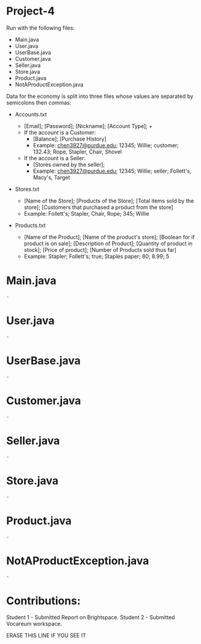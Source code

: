 # Project-4
Run with the following files:
  - Main.java
  - User.java
  - UserBase.java
  - Customer.java
  - Seller.java
  - Store.java
  - Product.java
  - NotAProductException.java
  
Data for the economy is split into three files whose values are separated by semicolons then commas:
  - Accounts.txt
    - [Email]; [Password]; [Nickname]; [Account Type]; +
    - If the account is a Customer:
      - [Balance]; [Purchase History]
      - Example: chen3927@purdue.edu; 12345; Willie; customer; 132.43; Rope, Stapler, Chair, Shovel
    - If the account is a Seller:
      - [Stores owned by the seller];
      - Example: chen3927@purdue.edu; 12345; Willie; seller; Follett's, Macy's, Target
      
  - Stores.txt
    - [Name of the Store]; [Products of the Store]; [Total items sold by the store]; [Customers that purchased a product from the store]
    - Example: Follett's; Stapler, Chair, Rope; 345; Willie
    
  - Products.txt
    - [Name of the Product]; [Name of the product's store]; [Boolean for if product is on sale]; [Description of Product]; [Quantity of product in stock]; [Price of product]; [Number of Products sold thus far]
     - Example: Stapler; Follett's; true; Staples paper; 80; 8.99; 5

  # Main.java
    -
  # User.java
    -
  # UserBase.java
    -
  # Customer.java
    -
  # Seller.java
    -
  # Store.java
    -
  # Product.java
    -
  # NotAProductException.java
    -

# Contributions:
Student 1 - Submitted Report on Brightspace.
Student 2 - Submitted Vocareum workspace.


ERASE THIS LINE IF YOU SEE IT
